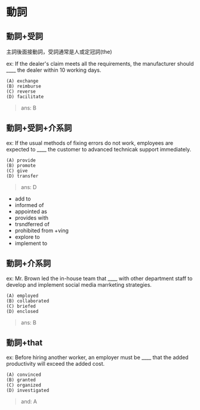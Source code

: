 # 動詞
## 動詞+受詞
主詞後面接動詞，受詞通常是人或定冠詞(the)

ex: If the dealer's claim meets all the requirements, the manufacturer should ____ the dealer within 10 working days.
```
(A) exchange
(B) reimburse
(C) reverse
(D) facilitate
```
> ans: B

## 動詞+受詞+介系詞


ex: If the usual methods of fixing errors do not work, employees are expected to ____ the customer to advanced technicak support immediately.
```
(A) provide
(B) promote
(C) give
(D) transfer
```
> ans: D


- add to
- informed of
- appointed as
- provides with
- trsndferred of
- prohibited from +ving
- explore to
- implement to

## 動詞+介系詞


ex: Mr. Brown led the in-house team that ____ with other department staff to develop and implement social media marrketing strategies.
```
(A) employed
(B) collaborated
(C) briefed
(D) enclosed
```
> ans: B

## 動詞+that

ex: Before hiring another worker, an employer must be ____ that the added productivity will exceed the added cost.
```
(A) convinced
(B) granted
(C) organized
(D) investigated
```
> and: A
